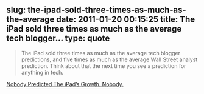 slug: the-ipad-sold-three-times-as-much-as-the-average
date: 2011-01-20 00:15:25
title: The iPad sold three times as much as the average tech blogger...
type: quote
---

> The iPad sold three times as much as the average tech blogger predictions, and five times as much as the average Wall Street analyst prediction. Think about that the next time you see a prediction for anything in tech.

[Nobody Predicted The iPad’s Growth. Nobody.](http://techcrunch.com/2011/01/19/nobody-predicted-ipad-growth/)
